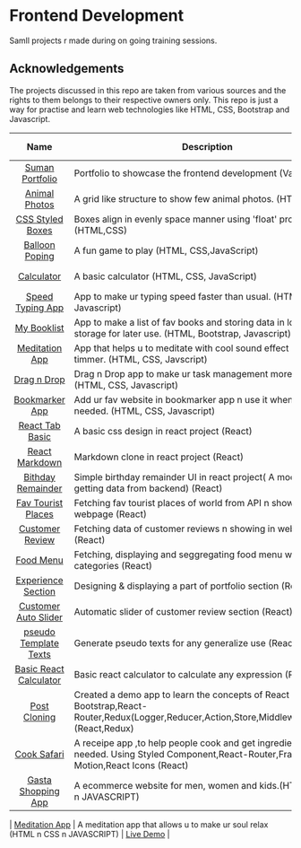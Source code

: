 # Frontend Development

Samll projects r made during on going training sessions.

## Acknowledgements

The projects discussed in this repo are taken from various sources and the rights to them belongs to their respective owners only. This repo is just a way for practise and learn web technologies like HTML, CSS, Bootstrap and Javascript.

|                                                       Name                                                        | Description                                                                                                                                | Live Demo                                                                                                  |
| :---------------------------------------------------------------------------------------------------------------: | ------------------------------------------------------------------------------------------------------------------------------------------ | ---------------------------------------------------------------------------------------------------------- |
|           [Suman Portfolio](https://github.com/3Sumu/VS-Code/tree/master/AccioJob/HTML/Suman-Portfolio)           | Portfolio to showcase the frontend development (Vanilla JS)                                                                                | [Live Demo](https://3sumu.github.io/VS-Code/AccioJob/HTML/Suman-Portfolio/main.html#projects)              |
|  [Animal Photos](https://github.com/3Sumu/VS-Code/tree/master/AccioJob/HTML/Assignment/Animals%20Assignment%205)  | A grid like structure to show few animal photos. (HTML, CSS)                                                                               | [Live Demo](https://3sumu.github.io/VS-Code/AccioJob/HTML/Assignment/Animals%20Assignment%205/Animal.html) |
| [CSS Styled Boxes](https://github.com/3Sumu/VS-Code/tree/master/AccioJob/HTML/Assignment/Boxes%20Asssignment%204) | Boxes align in evenly space manner using 'float' property. (HTML,CSS)                                                                      | [Live Demo](https://3sumu.github.io/VS-Code/AccioJob/HTML/Assignment/Boxes%20Asssignment%204/Boxes.html)   |
|     [Balloon Poping](https://github.com/3Sumu/VS-Code/tree/master/AccioJob/HTML/Assignment/Balloon%20Popping)     | A fun game to play (HTML, CSS,JavaScript)                                                                                                  | [Live Demo](https://3sumu.github.io/VS-Code/AccioJob/HTML/Assignment/Balloon%20Popping/main.html)          |
|          [Calculator](https://github.com/3Sumu/VS-Code/tree/master/AccioJob/HTML/Assignment/Calculator)           | A basic calculator (HTML, CSS, JavaScript)                                                                                                 | [Live Demo](https://3sumu.github.io/VS-Code/AccioJob/HTML/Assignment/Calculator/Main.html)                 |
|     [Speed Typing App](https://github.com/3Sumu/VS-Code/tree/master/AccioJob/HTML/Assignment/Speed%20Typing)      | App to make ur typing speed faster than usual. (HTML, CSS, Javascript)                                                                     | [Live Demo](https://3sumu.github.io/VS-Code/AccioJob/HTML/Assignment/Speed%20Typing/main.html)             |
|        [My Booklist](https://github.com/3Sumu/VS-Code/tree/master/AccioJob/HTML/Assignment/My%20Booklist)         | App to make a list of fav books and storing data in local storage for later use. (HTML, Bootstrap, Javascript)                             | [Live Demo](https://3sumu.github.io/VS-Code/AccioJob/HTML/Assignment/My%20Booklist/main.html)              |
|     [Meditation App](https://github.com/3Sumu/VS-Code/tree/master/AccioJob/HTML/Assignment/Meditation%20App)      | App that helps u to meditate with cool sound effect and timmer. (HTML, CSS, Javscript)                                                     | [Live Demo](https://3sumu.github.io/VS-Code/AccioJob/HTML/Assignment/Meditation%20App/index.html)          |
|       [Drag n Drop](https://github.com/3Sumu/VS-Code/tree/master/AccioJob/HTML/Assignment/Drag%20n%20Drop)        | Drag n Drop app to make ur task management more easier. (HTML, CSS, Javascript)                                                            | [Live Demo](https://3sumu.github.io/VS-Code/AccioJob/HTML/Assignment/Drag%20n%20Drop/main.html)            |
|     [Bookmarker App](https://github.com/3Sumu/VS-Code/tree/master/AccioJob/HTML/Assignment/Bookmarker%20App)      | Add ur fav website in bookmarker app n use it whenever needed. (HTML, CSS, Javascript)                                                     | [Live Demo](https://3sumu.github.io/VS-Code/AccioJob/HTML/Assignment/Bookmarker%20App/main.html)           |
|                [React Tab Basic](https://github.com/3Sumu/VS-Code/tree/master/AccioJob/React/tabs)                | A basic css design in react project (React)                                                                                                | [Live Demo](https://tabs-react-projects.netlify.app)                                                       |
|              [React Markdown](https://github.com/3Sumu/VS-Code/tree/master/AccioJob/React/markdown)               | Markdown clone in react project (React)                                                                                                    | [Live Demo](https://markdown-demo-react-app.netlify.app)                                                   |
|        [Bithday Remainder](https://github.com/3Sumu/VS-Code/tree/master/AccioJob/React/birthday-remainder)        | Simple birthday remainder UI in react project( A mock of getting data from backend) (React)                                                | [Live Demo](https://birthday-react-remainder-app.netlify.app)                                              |
|         [Fav Tourist Places](https://github.com/3Sumu/VS-Code/tree/master/AccioJob/React/tourist-places)          | Fetching fav tourist places of world from API n showing in webpage (React)                                                                 | [Live Demo](https://tourist-places-react-app.netlify.app)                                                  |
|          [Customer Review](https://github.com/3Sumu/VS-Code/tree/master/AccioJob/React/customer-review)           | Fetching data of customer reviews n showing in webpage (React)                                                                             | [Live Demo](https://customer-review-reactapp.netlify.app)                                                  |
|                [Food Menu](https://github.com/3Sumu/VS-Code/tree/master/AccioJob/React/food-menu)                 | Fetching, displaying and seggregating food menu with categories (React)                                                                    | [Live Demo](https://food-menu-react-app.netlify.app)                                                       |
|       [Experience Section](https://github.com/3Sumu/VS-Code/tree/master/AccioJob/React/experience-section)        | Designing & displaying a part of portfolio section (React)                                                                                 | [Live Demo](https://experience-section-react-app.netlify.app)                                              |
|      [Customer Auto Slider](https://github.com/3Sumu/VS-Code/tree/master/AccioJob/React/auto-slide-customer)      | Automatic slider of customer review section (React)                                                                                        | [Live Demo](https://auto-slider-react-app.netlify.app)                                                     |
|         [pseudo Template Texts](https://github.com/3Sumu/VS-Code/tree/master/AccioJob/React/pseudo-texts)         | Generate pseudo texts for any generalize use (React)                                                                                       | [Live Demo](https://pseudo-texts-react-app.netlify.app)                                                    |
|      [Basic React Calculator](https://github.com/3Sumu/VS-Code/tree/master/AccioJob/React/react-calculator)       | Basic react calculator to calculate any expression (React)                                                                                 | [Live Demo](https://react-basic-calculator-app.netlify.app)                                                |
|             [Post Cloning](https://github.com/3Sumu/VS-Code/tree/master/AccioJob/React/post-cloning)              | Created a demo app to learn the concepts of React Bootstrap,React-Router,Redux(Logger,Reducer,Action,Store,Middleware,Thunk) (React,Redux) | [Live Demo](https://post-cloning-demo-site.netlify.app)                                                    |
|              [Cook Safari](https://github.com/3Sumu/VS-Code/tree/master/AccioJob/React/cook-safari)               | A receipe app ,to help people cook and get ingredients needed. Using Styled Component,React-Router,Framer Motion,React Icons (React)       | [Live Demo](https://cook-safari.netlify.app)                                                               |
|                                              [Gasta Shopping App]()                                               | A ecommerce website for men, women and kids.(HTML n CSS n JAVASCRIPT)                                                                      | [Live Demo]()                                                                                              |

| [Meditation App](https://github.com/3Sumu/VS-Code/tree/master/AccioJob/HTML/Assignment/Meditation%20App) | A meditation app that allows u to make ur soul relax (HTML n CSS n JAVASCRIPT) | [Live Demo](https://3sumu.github.io/VS-Code/AccioJob/HTML/Assignment/Meditation%20App/index.html) |
